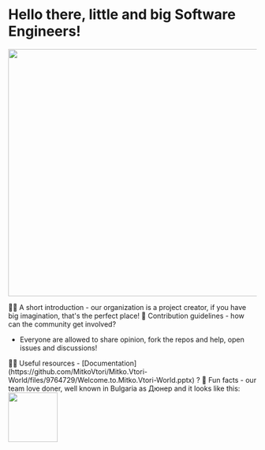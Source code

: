 # Hello there, little and big Software Engineers! 
<img src="https://user-images.githubusercontent.com/112943652/195548804-13f46380-aad5-4c6b-a1f1-bfa08e38b650.gif" width="1000px" height="500px">

🙋‍♀️ A short introduction - our organization is a project creator, if you have big imagination, that's the perfect place!
🌈 Contribution guidelines - how can the community get involved?
<ul><li>Everyone are allowed to share opinion, fork the repos and help, open issues and discussions!</li></ul>
👩‍💻 Useful resources - [Documentation](https://github.com/MitkoVtori/Mitko.Vtori-World/files/9764729/Welcome.to.Mitko.Vtori-World.pptx) ?
🍿 Fun facts - our team love doner, well known in Bulgaria as Дюнер and it looks like this: <img src="https://user-images.githubusercontent.com/112943652/195544018-11a42f2e-3728-4596-88e7-aeaea8a74b2d.png" style="width: 100px; margin: 0" />
